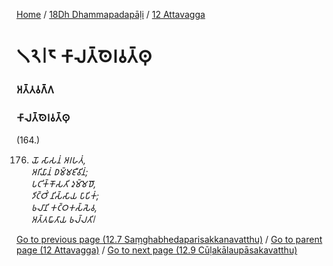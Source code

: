 
[Home](/) / [18Dh Dhammapadapāḷi](/tipitaka/18Dh.md) / [12 Attavagga](/tipitaka/18Dh/12.md)

# 𑁧𑁨𑁇𑁮 𑀓𑀸𑀮𑀢𑁆𑀣𑁂𑀭𑀯𑀢𑁆𑀣𑀼

### 𑀅𑀢𑁆𑀢𑀯𑀕𑁆𑀕

### 𑀓𑀸𑀮𑀢𑁆𑀣𑁂𑀭𑀯𑀢𑁆𑀣𑀼

(164.)

176. _𑀬𑁄 𑀲𑀸𑀲𑀦𑀁 𑀅𑀭𑀳𑀢𑀁,_  
_𑀅𑀭𑀺𑀬𑀸𑀦𑀁 𑀥𑀫𑁆𑀫𑀚𑀻𑀯𑀺𑀦𑀁;_  
_𑀧𑀝𑀺𑀓𑁆𑀓𑁄𑀲𑀢𑀺 𑀤𑀼𑀫𑁆𑀫𑁂𑀥𑁄,_  
_𑀤𑀺𑀝𑁆𑀞𑀺𑀁 𑀦𑀺𑀲𑁆𑀲𑀸𑀬 𑀧𑀸𑀧𑀺𑀓𑀁;_  
_𑀨𑀮𑀸𑀦𑀺 𑀓𑀝𑁆𑀞𑀓𑀲𑁆𑀲𑁂𑀯,_  
_𑀅𑀢𑁆𑀢𑀖𑀸𑀢𑀸𑀬 𑀨𑀮𑁆𑀮𑀢𑀺𑁇_  


[Go to previous page (12.7 Saṃghabhedaparisakkanavatthu)](/tipitaka/18Dh/12/12.7.md) / [Go to parent page (12 Attavagga)](/tipitaka/18Dh/12.md) / [Go to next page (12.9 Cūḷakālaupāsakavatthu)](/tipitaka/18Dh/12/12.9.md)


